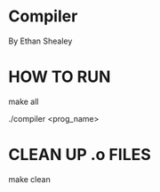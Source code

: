 # Compiler
By Ethan Shealey

# HOW TO RUN
make all

./compiler <prog_name>

# CLEAN UP .o FILES
make clean
